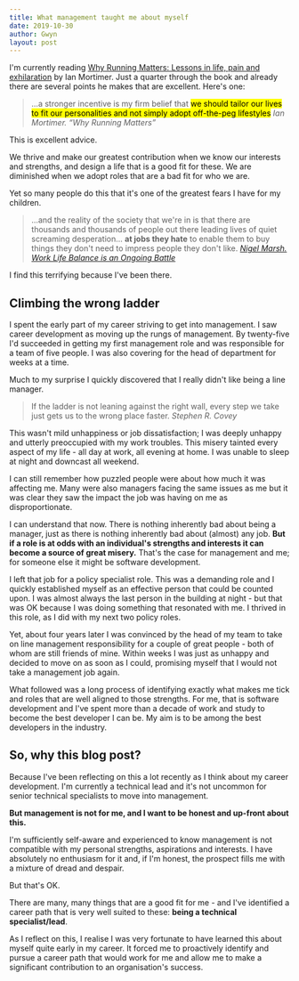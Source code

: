 ```yaml
---
title: What management taught me about myself
date: 2019-10-30
author: Gwyn
layout: post
---
```


I'm currently reading [Why Running Matters: Lessons in life, pain and exhilaration](https://www.waterstones.com/book/why-running-matters/ian-mortimer/9781786859464) by Ian Mortimer. Just a quarter through the book and already there are several points he makes that are excellent. Here's one:

> ...a stronger incentive is my firm belief that <mark>we should tailor our lives to fit our personalities and not simply adopt off-the-peg lifestyles</mark>
> <cite>Ian Mortimer. “Why Running Matters”</cite>

This is excellent advice. 

We thrive and make our greatest contribution when we know our interests and strengths, and design a life that is a good fit for these. We are diminished when we adopt roles that are a bad fit for who we are. 

Yet so many people do this that it's  one of the greatest fears I have for my children.

> ...and the reality of the society that we're in is that there are thousands and thousands of people out there leading lives of quiet screaming desperation... **at jobs they hate** to enable them to buy things they don't need to impress people they don't like.
> <cite><a href="https://www.youtube.com/watch?v=SXM7MpoVAD0&feature=youtu.be&t=161">Nigel Marsh. Work Life Balance is an Ongoing Battle</a></cite>

I find this terrifying because I've been there.

## Climbing the wrong ladder

I spent the early part of my career striving to get into management. I saw career development as moving up the rungs of management. By twenty-five I'd succeeded in getting my first management role and was responsible for a team of five people. I was also covering for the head of department for weeks at a time. 

Much to my surprise I quickly discovered that I really didn't like being a line manager. 

> If the ladder is not leaning against the right wall, every step we take just gets us to the wrong place faster.
> <cite>Stephen R. Covey</cite>

This wasn't mild unhappiness or job dissatisfaction; I was deeply unhappy and utterly preoccupied with my work troubles. This misery tainted every aspect of my life - all day at work, all evening at home. I was unable to sleep at night and downcast all weekend.

I can still remember how puzzled people were about how much it was affecting me. Many were also managers facing the same issues as me but it was clear they saw the impact the job was having on me as disproportionate. 

I can understand that now. There is nothing inherently bad about being a manager, just as there is nothing inherently bad about (almost) any job. **But if a role is at odds with an individual's strengths and interests it can become a source of great misery.** That's the case for management and me; for someone else it might be software development.

I left that job for a policy specialist role. This was a demanding role and I quickly established myself as an effective person that could be counted upon. I was almost always the last person in the building at night - but that was OK because I was doing something that resonated with me. I thrived in this role, as I did with my next two policy roles.

Yet, about four years later I was convinced by the head of my team to take on line management responsibility for a couple of great people - both of whom are still friends of mine. Within weeks I was just as unhappy and decided to move on as soon as I could, promising myself that I would not take a management job again.

What followed was a long process of identifying exactly what makes me tick and roles that are well aligned to those strengths. For me, that is software development and I've spent more than a decade of work and study to become the best developer I can be. My aim is to be among the best developers in the industry.

## So, why this blog post?

Because I've been reflecting on this a lot recently as I think about my career development. I'm currently a technical lead and it's not uncommon for senior technical specialists to move into management.

**But management is not for me, and I want to be honest and up-front about this.**

I'm sufficiently self-aware and experienced to know management is not compatible with my personal strengths, aspirations and interests. I have absolutely no enthusiasm for it and, if I'm honest, the prospect fills me with a mixture of dread and despair.

But that's OK. 

There are many, many things that are a good fit for me - and I've identified a career path that is very well suited to these: **being a technical specialist/lead**. 

As I reflect on this, I realise I was very fortunate to have learned this about myself quite early in my career. It forced me to proactively identify and pursue a career path that would work for me and allow me to make a significant contribution to an organisation's success.